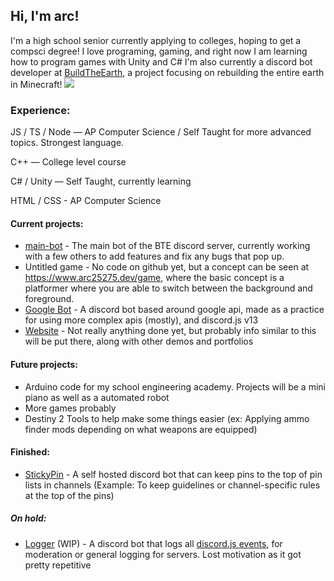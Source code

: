 ## Hi, I'm arc!

I'm a high school senior currently applying to colleges, hoping to get a compsci degree! I love programing, gaming, and right now I am learning how to program games with Unity and C# I'm also currently a discord bot developer at [BuildTheEarth](https://buildtheearth.net), a project focusing on rebuilding the entire earth in Minecraft! 
[![](https://img.shields.io/badge/Github-BuildTheEarth-000000?logo=github)](https://github.com/BuildTheEarth)

### Experience:
JS / TS / Node — AP Computer Science / Self Taught for more advanced topics. Strongest language.

C++ — College level course

C# / Unity — Self Taught, currently learning

HTML / CSS - AP Computer Science


#### Current projects:

* [main-bot](https://github.com/BuildTheEarth/main-bot) - The main bot of the BTE discord server, currently working with a few others to add features and fix any bugs that pop up.
* Untitled game - No code on github yet, but a concept can be seen at https://www.arc25275.dev/game, where the basic concept is a platformer where you are able to switch between the background and foreground.
* [Google Bot](https://github.com/arc25275/google-bot) - A discord bot based around google api, made as a practice for using more complex apis (mostly), and discord.js v13
* [Website](https://arc25275.dev) - Not really anything done yet, but probably info similar to this will be put there, along with other demos and portfolios

#### Future projects:
* Arduino code for my school engineering academy. Projects will be a mini piano as well as a automated robot
* More games probably
* Destiny 2 Tools to help make some things easier (ex: Applying ammo finder mods depending on what weapons are equipped)
#### Finished: 
* [StickyPin](https://github.com/arc25275/stickypin) - A self hosted discord bot that can keep pins to the top of pin lists in channels (Example: To keep guidelines or channel-specific rules at the top of the pins)

##### On hold:
* [Logger](https://github.com/arc25275/logger) (WIP) - A discord bot that logs all [discord.js events](https://discord.js.org/#/docs/main/stable/class/Client), for moderation or general logging for servers. Lost motivation as it got pretty repetitive

